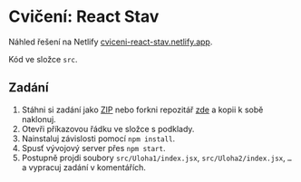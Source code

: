 # Cvičení: React Stav

Náhled řešení na Netlify [cviceni-react-stav.netlify.app](https://cviceni-react-stav.netlify.app/).

Kód ve složce `src`.

## Zadání

1. Stáhni si zadání jako [ZIP](https://github.com/Czechitas-podklady-WEB/Cviceni-React-stav/archive/zadani.zip) nebo forkni repozitář [zde](https://github.com/Czechitas-podklady-WEB/Cviceni-React-stav) a kopii k sobě naklonuj.
1. Otevři příkazovou řádku ve složce s podklady.
1. Nainstaluj závislosti pomocí `npm install`.
1. Spusť vývojový server přes `npm start`.
1. Postupně projdi soubory `src/Uloha1/index.jsx`, `src/Uloha2/index.jsx`, `…` a vypracuj zadání v komentářích.

